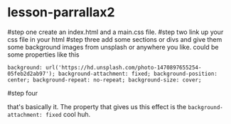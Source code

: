# lesson-parrallax2

#step one
create an index.html and a main.css file.
#step two
link up your css file in your html
#step three
add some sections or divs and give them some background images from unsplash or anywhere you like.
 could be some properties like this

` background: url('https://hd.unsplash.com/photo-1470897655254-05feb2d2ab97');
  background-attachment: fixed;
  background-position: center;
  background-repeat: no-repeat;
  background-size: cover; `

#step four

that's basically it. The property that gives us this effect is the `background-attachment: fixed`
cool huh.
